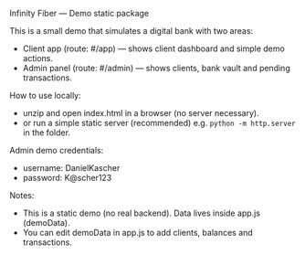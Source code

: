 Infinity Fiber — Demo static package

This is a small demo that simulates a digital bank with two areas:
 - Client app (route: #/app) — shows client dashboard and simple demo actions.
 - Admin panel (route: #/admin) — shows clients, bank vault and pending transactions.

How to use locally:
 - unzip and open index.html in a browser (no server necessary).
 - or run a simple static server (recommended) e.g. `python -m http.server` in the folder.

Admin demo credentials:
 - username: DanielKascher
 - password: K@scher123

Notes:
 - This is a static demo (no real backend). Data lives inside app.js (demoData).
 - You can edit demoData in app.js to add clients, balances and transactions.
